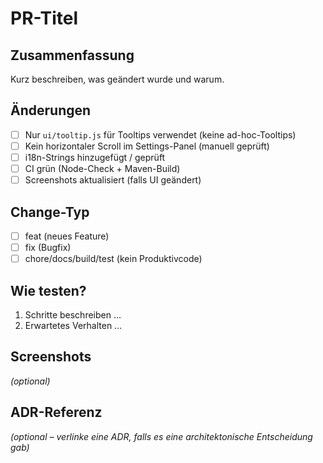 # PR-Titel

## Zusammenfassung
Kurz beschreiben, was geändert wurde und warum.

## Änderungen
- [ ] Nur `ui/tooltip.js` für Tooltips verwendet (keine ad-hoc-Tooltips)
- [ ] Kein horizontaler Scroll im Settings-Panel (manuell geprüft)
- [ ] i18n-Strings hinzugefügt / geprüft
- [ ] CI grün (Node-Check + Maven-Build)
- [ ] Screenshots aktualisiert (falls UI geändert)

## Change-Typ
- [ ] feat (neues Feature)
- [ ] fix (Bugfix)
- [ ] chore/docs/build/test (kein Produktivcode)

## Wie testen?
1. Schritte beschreiben …
2. Erwartetes Verhalten …

## Screenshots
_(optional)_

## ADR-Referenz
_(optional – verlinke eine ADR, falls es eine architektonische Entscheidung gab)_
